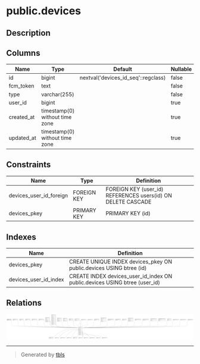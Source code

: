 # public.devices

## Description

## Columns

| Name       | Type                           | Default                             | Nullable | Parents                         |
| ---------- | ------------------------------ | ----------------------------------- | -------- | ------------------------------- |
| id         | bigint                         | nextval('devices_id_seq'::regclass) | false    |                                 |
| fcm_token  | text                           |                                     | false    |                                 |
| type       | varchar(255)                   |                                     | false    |                                 |
| user_id    | bigint                         |                                     | true     | [public.users](public.users.md) |
| created_at | timestamp(0) without time zone |                                     | true     |                                 |
| updated_at | timestamp(0) without time zone |                                     | true     |                                 |

## Constraints

| Name                    | Type        | Definition                                                   |
| ----------------------- | ----------- | ------------------------------------------------------------ |
| devices_user_id_foreign | FOREIGN KEY | FOREIGN KEY (user_id) REFERENCES users(id) ON DELETE CASCADE |
| devices_pkey            | PRIMARY KEY | PRIMARY KEY (id)                                             |

## Indexes

| Name                  | Definition                                                                 |
| --------------------- | -------------------------------------------------------------------------- |
| devices_pkey          | CREATE UNIQUE INDEX devices_pkey ON public.devices USING btree (id)        |
| devices_user_id_index | CREATE INDEX devices_user_id_index ON public.devices USING btree (user_id) |

## Relations

![er](public.devices.svg)

---

> Generated by [tbls](https://github.com/k1LoW/tbls)
